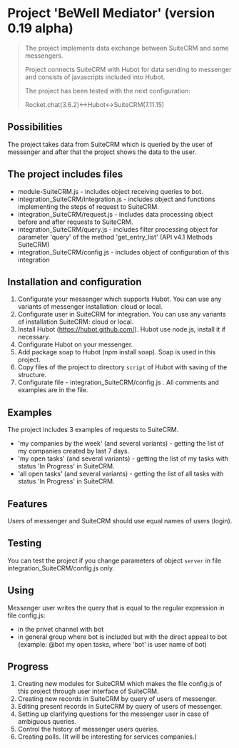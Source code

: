 # Project 'BeWell Mediator' (version 0.19 alpha) 
> The project implements data exchange between SuiteCRM and some messengers.
>
> Project connects SuiteCRM with Hubot for data sending to messenger and consists of javascripts included into Hubot.
>
> The project has been tested with the next configuration:
>
> Rocket.chat(3.6.2)<->Hubot<->SuiteCRM(7.11.15)

## Possibilities

The project takes data from SuiteCRM which is queried by the user of messenger and after that the project shows the data to the user.

## The project includes files

- module-SuiteCRM.js - includes object receiving queries to bot.
- integration_SuiteCRM/integration.js - includes object and functions implementing the steps of request to SuiteCRM.
- integration_SuiteCRM/request.js - includes data processing object before and after requests to SuiteCRM.
- integration_SuiteCRM/query.js - includes filter processing object for parameter 'query' of the method 'get_entry_list' (API v4.1 Methods SuiteCRM)
- integration_SuiteCRM/config.js - includes object of configuration of this integration

## Installation and configuration

1. Configurate your messenger which supports Hubot. You can use any variants of messenger installation: cloud or local.
2. Configurate user in SuiteCRM for integration. You can use any variants of installation SuiteCRM: cloud or local.
3. Install Hubot (https://hubot.github.com/). Hubot use node.js, install it if necessary.
4. Configurate Hubot on your messenger.
5. Add package soap to Hubot (npm install soap). Soap is used in this project.
6. Copy files of the project to directory `script` of Hubot with saving of the structure.
7. Configurate file - integration_SuiteCRM/config.js . All comments and examples are in the file.

## Examples

The project includes 3 examples of requests to SuiteCRM.

- 'my companies by the week' (and several variants) - getting the list of my companies created by last 7 days.
- 'my open tasks' (and several variants) - getting the list of my tasks with status 'In Progress' in SuiteCRM.
- 'all open tasks' (and several variants) - getting the list of all tasks with status 'In Progress' in SuiteCRM.

## Features

Users of messenger and SuiteCRM should use equal names of users (login).

## Testing

You can test the project if you change parameters of object `server` in file integration_SuiteCRM/config.js only.

## Using

Messenger user writes the query that is equal to the regular expression in file config.js:

- in the privet channel with bot
- in general group where bot is included but with the direct appeal to bot (example: @bot my open tasks, where 'bot' is user name of bot)

## Progress

1. Creating new modules for SuiteCRM which makes the file config.js of this project through user interface of SuiteCRM.
2. Creating new records in SuiteCRM by query of users of messenger.
3. Editing present records in SuiteCRM by query of users of messenger.
4. Setting up clarifying questions for the messenger user in case of ambiguous queries.
5. Control the history of messenger users queries.
6. Creating polls. (It will be interesting for services companies.)